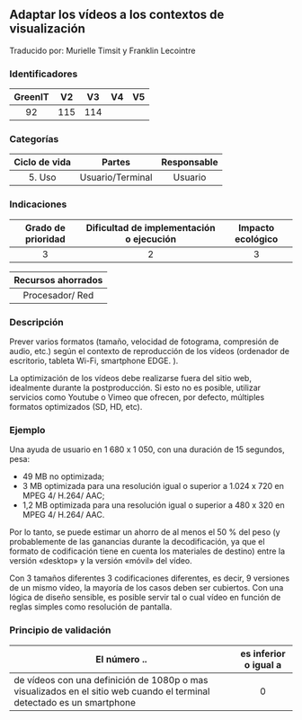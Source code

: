 ## Adaptar los vídeos a los contextos de visualización

Traducido por: Murielle Timsit y Franklin Lecointre

### Identificadores

| GreenIT | V2  | V3  | V4  | V5  |
| :-----: | :-: | :-: | :-: | :-: |
|   92    | 115 | 114 |     |     |

### Categorías

| Ciclo de vida |      Partes      | Responsable |
| :-----------: | :--------------: | :---------: |
|    5. Uso     | Usuario/Terminal |   Usuario   |

### Indicaciones

| Grado de prioridad | Dificultad de implementación o ejecución | Impacto ecológico |
| :----------------: | :--------------------------------------: | :---------------: |
|         3          |                    2                     |         3         |

| Recursos ahorrados |
| :----------------: |
|  Procesador/ Red   |

### Descripción

Prever varios formatos (tamaño, velocidad de fotograma, compresión de audio, etc.) según el contexto de reproducción de los vídeos (ordenador de escritorio, tableta Wi-Fi, smartphone EDGE. ).

La optimización de los vídeos debe realizarse fuera del sitio web, idealmente durante la postproducción. Si esto no es posible, utilizar servicios como Youtube o Vimeo que ofrecen, por defecto, múltiples formatos optimizados (SD, HD, etc).

### Ejemplo

Una ayuda de usuario en 1 680 x 1 050, con una duración de 15 segundos, pesa:

- 49 MB no optimizada;
- 3 MB optimizada para una resolución igual o superior a 1.024 x 720 en MPEG 4/ H.264/ AAC;
- 1,2 MB optimizada para una resolución igual o superior a 480 x 320 en MPEG 4/ H.264/ AAC.

Por lo tanto, se puede estimar un ahorro de al menos el 50 % del peso (y probablemente de las ganancias durante la decodificación, ya que el formato de codificación tiene en cuenta los materiales de destino) entre la versión «desktop» y la versión «móvil» del vídeo.

Con 3 tamaños diferentes 3 codificaciones diferentes, es decir, 9 versiones de un mismo vídeo, la mayoría de los casos deben ser cubiertos. Con una lógica de diseño sensible, es posible servir tal o cual vídeo en función de reglas simples como resolución de pantalla.

### Principio de validación

| El número ..                                                                                                           | es inferior o igual a |
| ---------------------------------------------------------------------------------------------------------------------- | :-------------------: |
| de vídeos con una definición de 1080p o mas visualizados en el sitio web cuando el terminal detectado es un smartphone |           0           |
